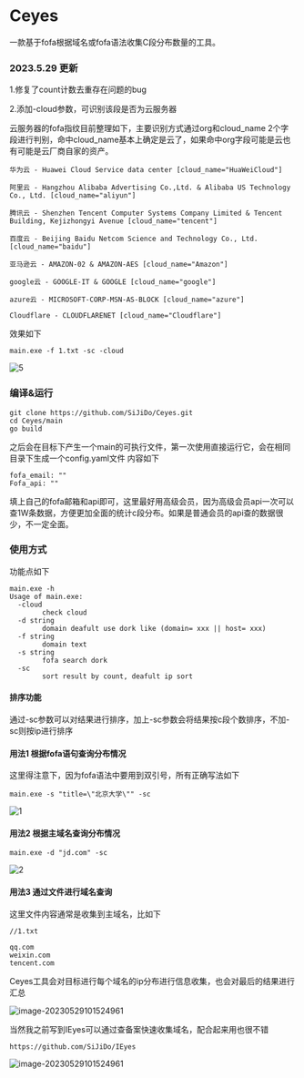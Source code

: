 # Ceyes
一款基于fofa根据域名或fofa语法收集C段分布数量的工具。

### 2023.5.29 更新
1.修复了count计数去重存在问题的bug

2.添加-cloud参数，可识别该段是否为云服务器

云服务器的fofa指纹目前整理如下，主要识别方式通过org和cloud_name 2个字段进行判别，命中cloud_name基本上确定是云了，如果命中org字段可能是云也有可能是云厂商自家的资产。
```
华为云 - Huawei Cloud Service data center [cloud_name="HuaWeiCloud"]

阿里云 - Hangzhou Alibaba Advertising Co.,Ltd. & Alibaba US Technology Co., Ltd. [cloud_name="aliyun"]

腾讯云 - Shenzhen Tencent Computer Systems Company Limited & Tencent Building, Kejizhongyi Avenue [cloud_name="tencent"]

百度云 - Beijing Baidu Netcom Science and Technology Co., Ltd. [cloud_name="baidu"]

亚马逊云 - AMAZON-02 & AMAZON-AES [cloud_name="Amazon"]

google云 - GOOGLE-IT & GOOGLE [cloud_name="google"]

azure云 - MICROSOFT-CORP-MSN-AS-BLOCK [cloud_name="azure"]

Cloudflare - CLOUDFLARENET [cloud_name="Cloudflare"]
```

效果如下

```
main.exe -f 1.txt -sc -cloud
```

![5](img/5.png)


### 编译&运行
```
git clone https://github.com/SiJiDo/Ceyes.git
cd Ceyes/main
go build
```
之后会在目标下产生一个main的可执行文件，第一次使用直接运行它，会在相同目录下生成一个config.yaml文件
内容如下
```
fofa_email: ""
Fofa_api: ""
```
填上自己的fofa邮箱和api即可，这里最好用高级会员，因为高级会员api一次可以查1W条数据，方便更加全面的统计c段分布。如果是普通会员的api查的数据很少，不一定全面。

### 使用方式
功能点如下
```
main.exe -h
Usage of main.exe:
  -cloud
        check cloud
  -d string
        domain deafult use dork like (domain= xxx || host= xxx)
  -f string
        domain text
  -s string
        fofa search dork
  -sc
        sort result by count, deafult ip sort
```
#### 排序功能

通过-sc参数可以对结果进行排序，加上-sc参数会将结果按c段个数排序，不加-sc则按ip进行排序

#### 用法1 根据fofa语句查询分布情况

这里得注意下，因为fofa语法中要用到双引号，所有正确写法如下
```
main.exe -s "title=\"北京大学\"" -sc
```

![1](img/1.png)

#### 用法2 根据主域名查询分布情况

```
main.exe -d "jd.com" -sc
```

![2](img/2.png)

#### 用法3 通过文件进行域名查询

这里文件内容通常是收集到主域名，比如下

```
//1.txt

qq.com
weixin.com
tencent.com
```

Ceyes工具会对目标进行每个域名的ip分布进行信息收集，也会对最后的结果进行汇总

![image-20230529101524961](img/4.png)

当然我之前写到IEyes可以通过查备案快速收集域名，配合起来用也很不错

```
https://github.com/SiJiDo/IEyes
```

![image-20230529101524961](img/3.png)

